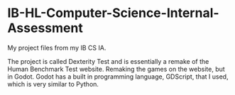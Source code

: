 # IB-HL-Computer-Science-Internal-Assessment
My project files from my IB CS IA.

The project is called Dexterity Test and is essentially a remake of the Human Benchmark Test website. Remaking the games on the website, but in Godot.
Godot has a built in programming language, GDScript, that I used, which is very similar to Python.
